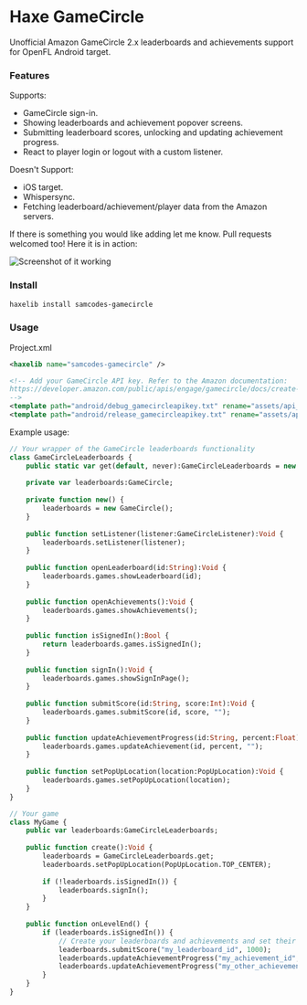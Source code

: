 Haxe GameCircle
==============
Unofficial Amazon GameCircle 2.x leaderboards and achievements support for OpenFL Android target.

### Features ###

Supports:
* GameCircle sign-in.
* Showing leaderboards and achievement popover screens.
* Submitting leaderboard scores, unlocking and updating achievement progress.
* React to player login or logout with a custom listener.

Doesn't Support:
* iOS target.
* Whispersync.
* Fetching leaderboard/achievement/player data from the Amazon servers.

If there is something you would like adding let me know. Pull requests welcomed too! Here it is in action:

![Screenshot of it working](https://github.com/Tw1ddle/samcodes-gamecircle/blob/master/screenshots/screen1.png?raw=true "Screenshot")

### Install ###

```bash
haxelib install samcodes-gamecircle
```

### Usage ###

Project.xml

```xml
<haxelib name="samcodes-gamecircle" />

<!-- Add your GameCircle API key. Refer to the Amazon documentation:
https://developer.amazon.com/public/apis/engage/gamecircle/docs/create-a-gamecircle-configuration#Generate API Keys
-->
<template path="android/debug_gamecircleapikey.txt" rename="assets/api_key.txt" if="debug" />
<template path="android/release_gamecircleapikey.txt" rename="assets/api_key.txt" unless="debug" />
```

Example usage:

```haxe
// Your wrapper of the GameCircle leaderboards functionality
class GameCircleLeaderboards {
	public static var get(default, never):GameCircleLeaderboards = new GameCircleLeaderboards();
	
	private var leaderboards:GameCircle;
	
	private function new() {
		leaderboards = new GameCircle();
	}
	
	public function setListener(listener:GameCircleListener):Void {
		leaderboards.setListener(listener);
	}
	
	public function openLeaderboard(id:String):Void {
		leaderboards.games.showLeaderboard(id);
	}
	
	public function openAchievements():Void {
		leaderboards.games.showAchievements();
	}
	
	public function isSignedIn():Bool {
		return leaderboards.games.isSignedIn();
	}
	
	public function signIn():Void {
		leaderboards.games.showSignInPage();
	}
	
	public function submitScore(id:String, score:Int):Void {
		leaderboards.games.submitScore(id, score, "");
	}
	
	public function updateAchievementProgress(id:String, percent:Float):Void {
		leaderboards.games.updateAchievement(id, percent, "");
	}
	
	public function setPopUpLocation(location:PopUpLocation):Void {
		leaderboards.games.setPopUpLocation(location);
	}
}

// Your game
class MyGame {
	public var leaderboards:GameCircleLeaderboards;
	
	public function create():Void {
		leaderboards = GameCircleLeaderboards.get;
		leaderboards.setPopUpLocation(PopUpLocation.TOP_CENTER);
		
		if (!leaderboards.isSignedIn()) {
			leaderboards.signIn();
		}
	}
	
	public function onLevelEnd() {
  		if (leaderboards.isSignedIn()) {
  			// Create your leaderboards and achievements and set their ids through the Amazon developer console
  			leaderboards.submitScore("my_leaderboard_id", 1000);
			leaderboards.updateAchievementProgress("my_achievement_id", 50); // 50% complete
			leaderboards.updateAchievementProgress("my_other_achievement_id", 100); // Unlocks/100% complete
  		}
	}
}
```
